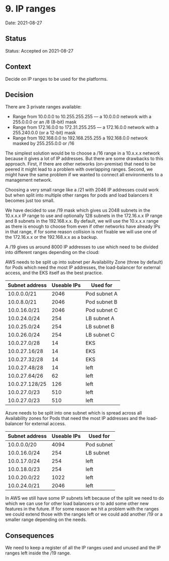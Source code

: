 # 9. IP ranges

Date: 2021-08-27

## Status

Status: Accepted on 2021-08-27

## Context

Decide on IP ranges to be used for the platforms.

## Decision

There are 3 private ranges available:

- Range from 10.0.0.0 to 10.255.255.255 — a 10.0.0.0 network with a 255.0.0.0 or an /8 (8-bit) mask
- Range from 172.16.0.0 to 172.31.255.255 — a 172.16.0.0 network with a 255.240.0.0 (or a 12-bit) mask
- Range from 192.168.0.0 to 192.168.255.255 a 192.168.0.0 network masked by 255.255.0.0 or /16

The simplest solution would be to choose a /16 range in a 10.x.x.x network because it gives a lot of IP addresses. But there are some drawbacks to this approach. First, if there are other networks (on-premise) that need to be peered it might lead to a problem with overlapping ranges. Second, we might have the same problem if we wanted to connect all environments to a management network.

Choosing a very small range like a /21 with 2046 IP addresses could work but when split into multiple other ranges for pods and load balancers it becomes just too small.

We have decided to use /19 mask which gives us 2048 subnets in the 10.x.x.x IP range to use and optionally 128 subnets in the 172.16.x.x IP range and 8 subnets in the 192.168.x.x. By default, we will use the 10.x.x.x range as there is enough to choose from even if other networks have already IPs in that range, if for some reason collision is not fixable we will use one of the 172.16.x.x or the 192.168.x.x as a backup.

A /19 gives us around 8000 IP addresses to use which need to be divided into different ranges depending on the cloud:

AWS needs to be split up into subnet per Availability Zone (three by default) for Pods which need the most IP addresses, the load-balancer for external access, and the EKS itself as the best practice.

| Subnet address | Useable IPs | Used for     |
| -------------- | ----------- | ------------ |
| 10.0.0.0/21    | 2046        | Pod subnet A |
| 10.0.8.0/21    | 2046        | Pod subnet B |
| 10.0.16.0/21   | 2046        | Pod subnet C |
| 10.0.24.0/24   | 254         | LB subnet A  |
| 10.0.25.0/24   | 254         | LB subnet B  |
| 10.0.26.0/24   | 254         | LB subnet C  |
| 10.0.27.0/28   | 14          | EKS          |
| 10.0.27.16/28  | 14          | EKS          |
| 10.0.27.32/28  | 14          | EKS          |
| 10.0.27.48/28  | 14          | left         |
| 10.0.27.64/26  | 62          | left         |
| 10.0.27.128/25 | 126         | left         |
| 10.0.27.0/23   | 510         | left         |
| 10.0.27.0/23   | 510         | left         |

Azure needs to be split into one subnet which is spread across all Availability zones for Pods that need the most IP addresses and the load-balancer for external access.

| Subnet address | Useable IPs | Used for   |
| -------------- | ----------- | ---------- |
| 10.0.0.0/20    | 4094        | Pod subnet |
| 10.0.16.0/24   | 254         | LB subnet  |
| 10.0.17.0/24   | 254         | left       |
| 10.0.18.0/23   | 254         | left       |
| 10.0.20.0/22   | 1022        | left       |
| 10.0.24.0/21   | 2046        | left       |

In AWS we still have some IP subnets left because of the split we need to do which we can use for other load balancers or to add some other new features in the future. If for some reason we hit a problem with the ranges we could extend those with the ranges left or we could add another /19 or a smaller range depending on the needs.

## Consequences

We need to keep a register of all the IP ranges used and unused and the IP ranges left inside the /19 range.

